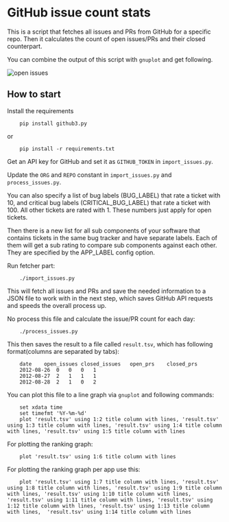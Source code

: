 # GitHub issue count stats

This is a script that fetches all issues and PRs from GitHub for a specific
repo. Then it calculates the count of open issues/PRs and their closed
counterpart.

You can combine the output of this script with `gnuplot` and get following.

![open issues](https://cloud.githubusercontent.com/assets/245432/5655326/0297ea18-96cd-11e4-9e77-df2b770dd1cd.png)

## How to start

Install the requirements

        pip install github3.py

or

        pip install -r requirements.txt

Get an API key for GitHub and set it as `GITHUB_TOKEN` in `import_issues.py`.

Update the `ORG` and `REPO` constant in `import_issues.py` and `process_issues.py`.

You can also specify a list of bug labels (BUG_LABEL) that rate a ticket with 10, and critical bug labels
(CRITICAL_BUG_LABEL) that rate a ticket with 100. All other tickets are rated with 1. These numbers just apply for open
tickets.

Then there is a new list for all sub components of your software that contains tickets in the same bug tracker and have
separate labels. Each of them will get a sub rating to compare sub components against each other. They are specified by
the APP_LABEL config option.

Run fetcher part:

        ./import_issues.py

This will fetch all issues and PRs and save the needed information to a JSON
file to work with in the next step, which saves GitHub API requests and speeds
the overall process up.

No process this file and calculate the issue/PR count for each day:

        ./process_issues.py

This then saves the result to a file called `result.tsv`, which has following
format(columns are separated by tabs):


        date	open_issues	closed_issues	open_prs	closed_prs
        2012-08-26	0	0	0	1
        2012-08-27	2	1	1	1
        2012-08-28	2	1	0	2

You can plot this file to a line graph via `gnuplot` and following commands:

        set xdata time
        set timefmt '%Y-%m-%d'
        plot 'result.tsv' using 1:2 title column with lines, 'result.tsv' using 1:3 title column with lines, 'result.tsv' using 1:4 title column with lines, 'result.tsv' using 1:5 title column with lines

For plotting the ranking graph:

        plot 'result.tsv' using 1:6 title column with lines

For plotting the ranking graph per app use this:

        plot 'result.tsv' using 1:7 title column with lines, 'result.tsv' using 1:8 title column with lines, 'result.tsv' using 1:9 title column with lines, 'result.tsv' using 1:10 title column with lines, 'result.tsv' using 1:11 title column with lines, 'result.tsv' using 1:12 title column with lines, 'result.tsv' using 1:13 title column with lines,  'result.tsv' using 1:14 title column with lines
